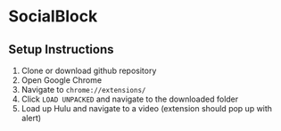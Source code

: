 # SocialBlock
## Setup Instructions
1. Clone or download github repository
2. Open Google Chrome
3. Navigate to `chrome://extensions/`
4. Click `LOAD UNPACKED` and navigate to the downloaded folder
5. Load up Hulu and navigate to a video (extension should pop up with alert)